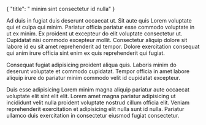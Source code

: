 {
  "title": " minim sint consectetur id nulla"
}

Ad duis in fugiat duis deserunt occaecat ut. Sit aute quis Lorem voluptate qui et culpa qui minim. Pariatur officia pariatur esse commodo voluptate in ut ex minim. Ex proident ut excepteur do elit voluptate consectetur ut. Cupidatat nisi commodo excepteur mollit. Consectetur aliquip dolore sit labore id eu sit amet reprehenderit ad tempor. Dolore exercitation consequat qui anim irure officia sint enim ex quis reprehenderit qui fugiat.

Consequat fugiat adipisicing proident aliqua quis. Laboris minim do deserunt voluptate et commodo cupidatat. Tempor officia in amet labore aliquip irure do pariatur minim commodo velit id cupidatat excepteur.

Duis esse adipisicing Lorem minim magna aliquip pariatur aute occaecat voluptate elit sint elit elit. Lorem amet magna pariatur adipisicing ut incididunt velit nulla proident voluptate nostrud cillum officia elit. Veniam reprehenderit exercitation et adipisicing elit nulla sunt id nulla. Pariatur ullamco duis exercitation in consectetur eiusmod fugiat consectetur.